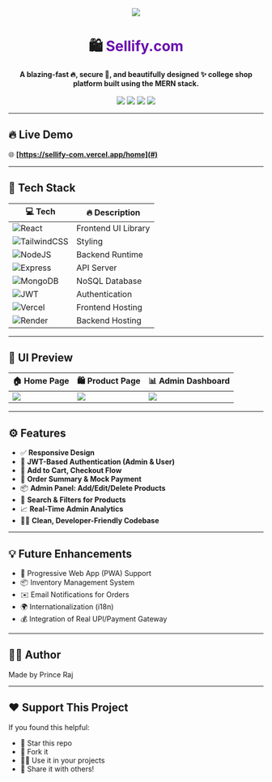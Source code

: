 <p align="center">
  <img src="https://img.shields.io/badge/Sellify.com-Modern%20E--Commerce%20Platform-purple?style=for-the-badge&logo=shopify&logoColor=white" />
</p>

<h1 align="center">
  🛍️ <span style="color:#6A0DAD;">Sellify.com</span>
</h1>

<p align="center">
  <b>A blazing-fast 🔥, secure 🔐, and beautifully designed ✨ college shop platform built using the MERN stack.</b>
  <br/><br/>
  <img src="https://img.shields.io/github/stars/princeraj07m/Sellify.com?style=for-the-badge&color=ff69b4&logo=github"/>
  <img src="https://img.shields.io/github/forks/princeraj07m/Sellify.com?style=for-the-badge&color=teal"/>
  <img src="https://img.shields.io/github/issues/princeraj07m/Sellify.com?style=for-the-badge&logo=github&color=yellow"/>
  <img src="https://img.shields.io/github/license/princeraj07m/Sellify.com?style=for-the-badge&color=blueviolet"/>
</p>

---
## 🔥 Live Demo

🌐 **[https://sellify-com.vercel.app/home](#)**  

---

## 🌈 Tech Stack

| 💻 Tech | 🔥 Description |
|--------|----------------|
| ![React](https://img.shields.io/badge/-React-61DAFB?style=for-the-badge&logo=react&logoColor=black) | Frontend UI Library |
| ![TailwindCSS](https://img.shields.io/badge/-TailwindCSS-38b2ac?style=for-the-badge&logo=tailwind-css&logoColor=white) | Styling |
| ![NodeJS](https://img.shields.io/badge/-Node.js-green?style=for-the-badge&logo=node.js&logoColor=white) | Backend Runtime |
| ![Express](https://img.shields.io/badge/-Express.js-black?style=for-the-badge&logo=express&logoColor=white) | API Server |
| ![MongoDB](https://img.shields.io/badge/-MongoDB-brightgreen?style=for-the-badge&logo=mongodb) | NoSQL Database |
| ![JWT](https://img.shields.io/badge/-JWT-black?style=for-the-badge&logo=jsonwebtokens) | Authentication |
| ![Vercel](https://img.shields.io/badge/-Vercel-black?style=for-the-badge&logo=vercel) | Frontend Hosting |
| ![Render](https://img.shields.io/badge/-Render-0099ff?style=for-the-badge&logo=render) | Backend Hosting |

---

## 📸 UI Preview

| 🏠 Home Page | 🛍️ Product Page | 📊 Admin Dashboard |
|-------------|------------------|--------------------|
| ![](./assets/home.png) | ![](./assets/product.png) | ![](./assets/admin.png) |

---

## ⚙️ Features

- ✅ **Responsive Design**
- 🔐 **JWT-Based Authentication (Admin & User)**
- 🛒 **Add to Cart, Checkout Flow**
- 🧾 **Order Summary & Mock Payment**
- 📦 **Admin Panel: Add/Edit/Delete Products**
- 🧠 **Search & Filters for Products**
- 📈 **Real-Time Admin Analytics**
- 🧑‍💻 **Clean, Developer-Friendly Codebase**

---

## 💡 Future Enhancements

- 📱 Progressive Web App (PWA) Support
- 📦 Inventory Management System
- ✉️ Email Notifications for Orders
- 🌍 Internationalization (i18n)
- 💰 Integration of Real UPI/Payment Gateway

---

## 🙋‍♂️ Author

Made by Prince Raj

---

## ❤️ Support This Project

If you found this helpful:

- 🌟 Star this repo
- 🍴 Fork it
- 🧑‍💻 Use it in your projects
- 📣 Share it with others!

